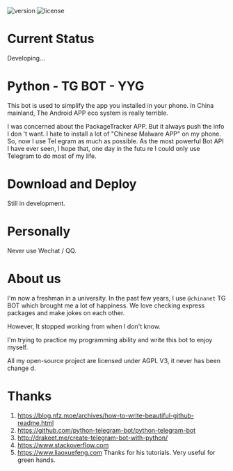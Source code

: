 ![version](https://img.shields.io/badge/version-0.1.0-blue.svg)
![license](https://img.shields.io/github/license/kmahyyg/life-tg-bot.svg)

# Current Status

Developing...

# Python - TG BOT - YYG

This bot is used to simplify the app you installed in your phone.
In China mainland, The Android APP eco system is really terrible.

I was concerned about the PackageTracker APP. But it always push the info I don
't want.
I hate to install a lot of "Chinese Malware APP" on my phone. So, now I use Tel
egram as much as possible.
As the most powerful Bot API I have ever seen, I hope that, one day in the futu
re I could only use Telegram to do most of my life.

# Download and Deploy

Still in development.

# Personally

Never use Wechat / QQ.

# About us

I'm now a freshman in a university. In the past few years, I use ```@chinanet``` TG BOT which brought me a lot of 
happiness. We love checking express packages and make jokes on each other.

However, It stopped working from when I don't know.

I'm trying to practice my programming ability and write this bot to enjoy myself.

All my open-source project are licensed under AGPL V3, it never has been change
d.

# Thanks

1. https://blog.nfz.moe/archives/how-to-write-beautiful-github-readme.html
2. https://github.com/python-telegram-bot/python-telegram-bot
3. http://drakeet.me/create-telegram-bot-with-python/
4. https://www.stackoverflow.com
5. https://www.liaoxuefeng.com   Thanks for his tutorials. Very useful for green hands.

